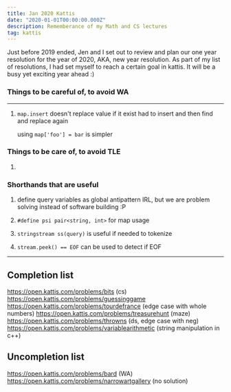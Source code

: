```yaml
---
title: Jan 2020 Kattis
date: "2020-01-01T00:00:00.000Z"
description: Rememberance of my Math and CS lectures
tag: kattis
---
```


Just before 2019 ended, Jen and I set out to review and plan our one year resolution for the year of 2020, AKA, new year resolution. As part of my list of resolutions, I had set myself to reach a certain goal in kattis. It will be a busy yet exciting year ahead :)

### Things to be careful of, to avoid WA

---

1. `map.insert` doesn't replace value if it exist
   had to insert and then find and replace again

   using `map['foo'] = bar` is simpler

### Things to be care of, to avoid TLE

1.

### Shorthands that are useful

1. define query variables as global
   antipattern IRL, but we are problem solving instead of software building :P
2. `#define psi pair<string, int>` for map usage

3. `stringstream ss(query)` is useful if needed to tokenize
4. `stream.peek() == EOF` can be used to detect if EOF

---

## Completion list

https://open.kattis.com/problems/bits (cs)
https://open.kattis.com/problems/guessinggame
https://open.kattis.com/problems/tourdefrance (edge case with whole numbers)
https://open.kattis.com/problems/treasurehunt (maze)
https://open.kattis.com/problems/throwns (ds, edge case with neg)
https://open.kattis.com/problems/variablearithmetic (string manipulation in c++)

## Uncompletion list

https://open.kattis.com/problems/bard (WA)
https://open.kattis.com/problems/narrowartgallery (no solution)

<!-- commented out section

### 1 Jan

Score: 252.6 Rank: 1525

### 3 Jan

Score: 258.0 Rank: 1490

### 4 Jan

Score: 266.1 Rank: 1431

### 5 Jan

Score: 270.0 Rank: 1400
-->
